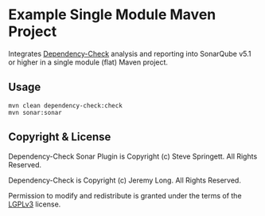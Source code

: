 Example Single Module Maven Project
=====================================

Integrates [Dependency-Check] analysis and reporting into SonarQube v5.1 or higher in a single module (flat) Maven project. 

Usage
-------------------

```
mvn clean dependency-check:check
mvn sonar:sonar
```

Copyright & License
-------------------

Dependency-Check Sonar Plugin is Copyright (c) Steve Springett. All Rights Reserved.

Dependency-Check is Copyright (c) Jeremy Long. All Rights Reserved.

Permission to modify and redistribute is granted under the terms of the [LGPLv3] license.

  [LGPLv3]: http://www.gnu.org/licenses/lgpl.txt
  [Dependency-Check]: https://www.owasp.org/index.php/OWASP_Dependency_Check
